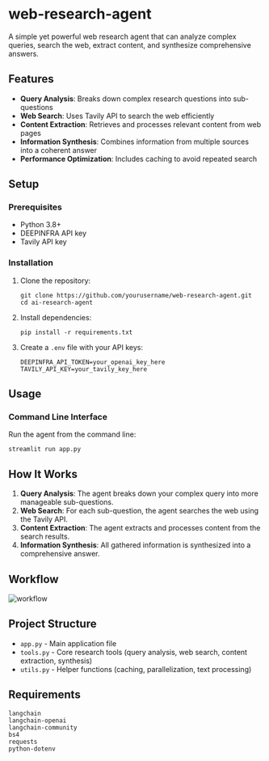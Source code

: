 # web-research-agent

A simple yet powerful web research agent that can analyze complex queries, search the web, extract content, and synthesize comprehensive answers.

## Features

-  **Query Analysis**: Breaks down complex research questions into sub-questions
- **Web Search**: Uses Tavily API to search the web efficiently
- **Content Extraction**: Retrieves and processes relevant content from web pages
- **Information Synthesis**: Combines information from multiple sources into a coherent answer
- **Performance Optimization**: Includes caching to avoid repeated search

## Setup

### Prerequisites

- Python 3.8+
- DEEPINFRA API key
- Tavily API key

### Installation

1. Clone the repository:
   ```
   git clone https://github.com/yourusername/web-research-agent.git
   cd ai-research-agent
   ```

2. Install dependencies:
   ```
   pip install -r requirements.txt
   ```

3. Create a `.env` file with your API keys:
   ```
   DEEPINFRA_API_TOKEN=your_openai_key_here
   TAVILY_API_KEY=your_tavily_key_here
   ```

## Usage

### Command Line Interface

Run the agent from the command line:
   ```
   streamlit run app.py
   ```

## How It Works

1. **Query Analysis**: The agent breaks down your complex query into more manageable sub-questions.
2. **Web Search**: For each sub-question, the agent searches the web using the Tavily API.
3. **Content Extraction**: The agent extracts and processes content from the search results.
4. **Information Synthesis**: All gathered information is synthesized into a comprehensive answer.

## Workflow

![workflow](http://url/to/img.png)

## Project Structure

- `app.py` - Main application file
- `tools.py` - Core research tools (query analysis, web search, content extraction, synthesis)
- `utils.py` - Helper functions (caching, parallelization, text processing)

## Requirements

```
langchain
langchain-openai
langchain-community
bs4
requests
python-dotenv
```
